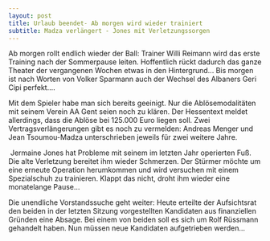 ```yaml
---
layout: post
title: Urlaub beendet- Ab morgen wird wieder trainiert
subtitle: Madza verlängert - Jones mit Verletzungssorgen
---
```


Ab morgen rollt endlich wieder der Ball: Trainer Willi Reimann wird das erste Training nach der Sommerpause leiten. Hoffentlich rückt dadurch das ganze Theater der vergangenen Wochen etwas in den Hintergrund... Bis morgen ist nach Worten von Volker Sparmann auch der Wechsel des Albaners Geri Cipi perfekt....

Mit dem Spieler habe man sich bereits geeinigt. Nur die Ablösemodalitäten mit seinem Verein AA Gent seien noch zu klären. Der Hessentext meldet allerdings, dass die Ablöse bei 125.000 Euro liegen soll. Zwei Vertragsverlängerungen gibt es noch zu vermelden: Andreas Menger und Jean Tsoumou-Madza unterschrieben jeweils für zwei weitere Jahre.

 Jermaine Jones hat Probleme mit seinem im letzten Jahr operierten Fuß. Die alte Verletzung bereitet ihm wieder Schmerzen. Der Stürmer möchte um eine erneute Operation herumkommen und wird versuchen mit einem Spezialschuh zu trainieren. Klappt das nicht, droht ihm wieder eine monatelange Pause...

Die unendliche Vorstandssuche geht weiter: Heute erteilte der Aufsichtsrat den beiden in der letzten Sitzung vorgestellten Kandidaten aus finanziellen Gründen eine Absage. Bei einem von beiden soll es sich um Rolf Rüssmann gehandelt haben. Nun müssen neue Kandidaten aufgetrieben werden...
